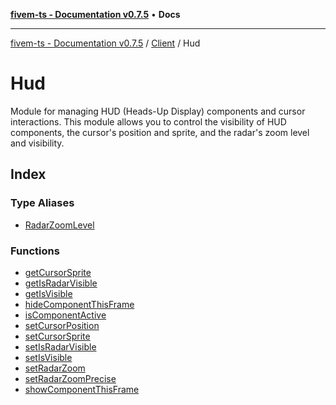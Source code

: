 [**fivem-ts - Documentation v0.7.5**](../../../../README.md) • **Docs**

***

[fivem-ts - Documentation v0.7.5](../../../../README.md) / [Client](../../README.md) / Hud

# Hud

Module for managing HUD (Heads-Up Display) components and cursor interactions.
This module allows you to control the visibility of HUD components, the cursor's position and sprite,
and the radar's zoom level and visibility.

## Index

### Type Aliases

- [RadarZoomLevel](type-aliases/RadarZoomLevel.md)

### Functions

- [getCursorSprite](functions/getCursorSprite.md)
- [getIsRadarVisible](functions/getIsRadarVisible.md)
- [getIsVisible](functions/getIsVisible.md)
- [hideComponentThisFrame](functions/hideComponentThisFrame.md)
- [isComponentActive](functions/isComponentActive.md)
- [setCursorPosition](functions/setCursorPosition.md)
- [setCursorSprite](functions/setCursorSprite.md)
- [setIsRadarVisible](functions/setIsRadarVisible.md)
- [setIsVisible](functions/setIsVisible.md)
- [setRadarZoom](functions/setRadarZoom.md)
- [setRadarZoomPrecise](functions/setRadarZoomPrecise.md)
- [showComponentThisFrame](functions/showComponentThisFrame.md)
